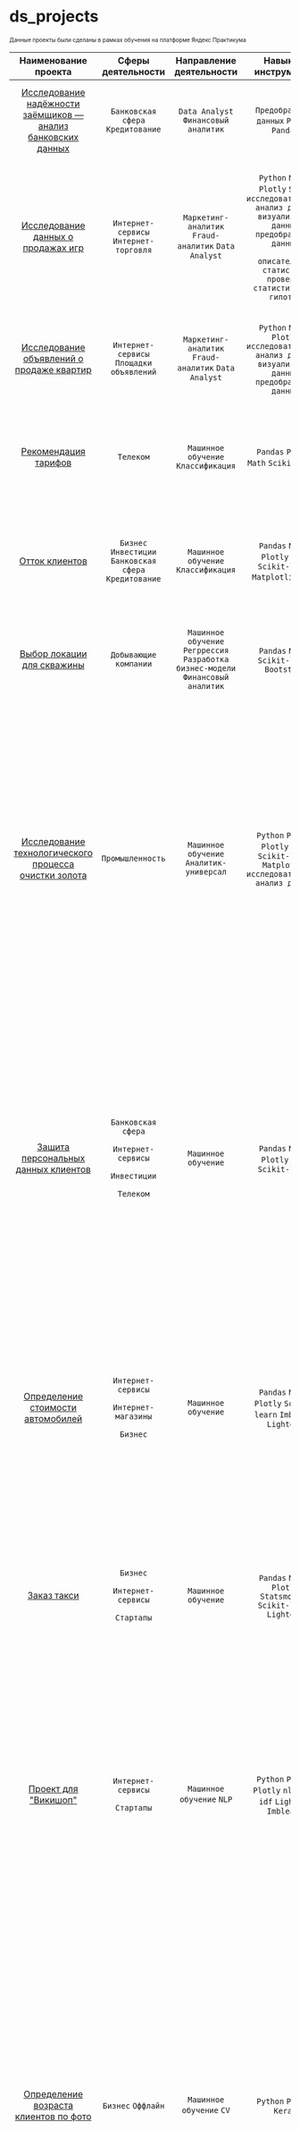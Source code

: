 # ds_projects

<font size = 1> Данные проекты были сделаны в рамках обучения на платформе Яндекс Практикума </font>

|Наименование проекта|Сферы деятельности|Направление деятельности|Навыки и инструменты|Задачи проекта|Ключевые слова проекта|
|:-:|:-:|:-:|:-:|:-:|:-:|
|[Исследование надёжности заёмщиков — анализ банковских данных](https://github.com/Bjorik23/ds_projects/tree/main/01_bank_customer_analysis)|`Банковская сфера` `Кредитование`|`Data Analyst` `Финансовый аналитик`|`Предобработка данных` `Python` `Pandas`|На основе статистики о платёжеспособности клиентов исследовать влияет ли семейное положение и количество детей клиента на факт возврата кредита в срок|обработка данных, дубликаты, пропуски, категоризация, декомпозиция|
|[Исследование данных о продажах игр](https://github.com/Bjorik23/ds_projects/tree/main/02_game_database_research)|`Интернет-сервисы` `Интернет-торговля`|<p>`Маркетинг-аналитик` `Fraud-аналитик` `Data Analyst`</p><p></p>|<p>`Python` `NumPy` `Plotly` `Scipy` `исследовательский анализ данных` `визуализация данных` `предобработка данных`</p><p>`описательная статистика` `проверка статистических гипотез`</p>|Выявление закономерностей определяющих успешность игр, позволит сделать ставку на потенциально популярные продукты и спланировать рекламные кампании|обработка данных, histogram, boxplot, scatterplot, статистический тест, критерий Стьюдента|
|[Исследование объявлений о продаже квартир](https://github.com/Bjorik23/ds_projects/tree/main/03_real_estate_market_analysis)|`Интернет-сервисы` `Площадки объявлений`|<p>`Маркетинг-аналитик` `Fraud-аналитик` `Data Analyst`</p><p></p>|`Python` `NumPy` `Plotly` `исследовательский анализ данных` `визуализация данных` `предобработка данных`|Используя данные сервиса Яндекс.Недвижимость, определить рыночную стоимость объектов недвижимости и типичные параметры квартир|обработка данных, histogram, boxplot, scattermatrix, категоризация, scatterplot, фрод-мониторинг|
|[Рекомендация тарифов](https://github.com/Bjorik23/ds_projects/tree/main/04_tarif_recomendation)|`Телеком`|`Машинное обучение` `Классификация`|`Pandas` `Plotly` `Math` `Scikit-learn`|В нашем распоряжении данные о поведении клиентов, которые уже перешли на эти тарифы. Нужно построить модель для задачи классификации, которая выберет подходящий тариф|классификация, подбор гиперпараметров, выбор модели МО|
|[Отток клиентов](https://github.com/Bjorik23/ds_projects/tree/main/05_customer_churn)|`Бизнес` `Инвестиции` `Банковская сфера` `Кредитование`|`Машинное обучение` `Классификация`|`Pandas` `Numpy` `Plotly` `Math` `Scikit-learn` `Matplotlib` `tqdm`|Прогнозирование ухода клиента из банка в ближайшее время или нет, на основе предоставленных исторических данных о поведении клиентов и расторжении договоров с банком|классификация, подбор гиперпараметров, выбор модели МО|
|[Выбор локации для скважины](https://github.com/Bjorik23/ds_projects/tree/main/06_choosing_a_region_for_oil_production)|`Добывающие компании`|`Машинное обучение` `Регррессия` `Разработка бизнес-модели` `Финансовый аналитик`|`Pandas` `Numpy` `Scikit-learn` `Bootstrap`|Построение модели для определения региона, где добыча принесёт наибольшую прибыль и произвести анализ возможной прибыли и рисков техникой Bootstrap.|регрессия, разработка бизнес-модели, бутстреп|
|[Исследование технологического процесса очистки золота](https://github.com/Bjorik23/ds_projects/tree/main/07_recovery_of_gold_from_ore)|`Промышленность`|`Машинное обучение` `Аналитик-универсал`|`Python` `Pandas` `Plotly` `Math` `Scikit-learn` `Matplotlib` `исследовательский анализ данных`|Спрогнозировать концентрацию золота при проведении процесса очистки золота|Строитстся модель машинного обучения для промышленной компании, разрабатывающая решения для эффективной работы промышленных предприятий. Модель должна предсказать коэффициент восстановления золота из золотосодержащей руды на основе данных с параметрами добычи и очистки. Модель поможет оптимизировать производство, чтобы не запускать предприятие с убыточными характеристиками.|анализ данных, регрессия, кастомные метрики|
|[Защита персональных данных клиентов](https://github.com/Bjorik23/ds_projects/tree/main/08_protection_of_personal_data)|<p>`Банковская сфера`</p><p>`Интернет-сервисы`</p><p>`Инвестиции`</p><p>`Телеком`</p>|`Машинное обучение`|`Pandas` `Numpy` `Plotly` `Math` `Scikit-learn` |Разработка метода защиты данные клиентов страховой компании «Хоть потоп»|Необходимо защитить данные клиентов страховой компании «Хоть потоп». Разработайте такой метод преобразования данных, чтобы по ним было сложно восстановить персональную информацию. Обоснуйте корректность его работы. Нужно защитить данные, чтобы при преобразовании качество моделей машинного обучения не ухудшилось. Подбирать наилучшую модель не требуется.|линейная алгебра, регрессия|
|[Определение стоимости автомобилей](https://github.com/Bjorik23/ds_projects/tree/main/09_car_price_prediction)|<p>`Интернет-сервисы`</p><p>`Интернет-магазины`</p><p>`Бизнес`</p>|`Машинное обучение`|`Pandas` `Numpy` `Plotly` `Scikit-learn` `Imblearn` `Lightgbm`|Разработка модели для определения стоимости автомобиля для сервиса по продаже автомобилей с пробегом «Не бит, не крашен»|Сервис по продаже автомобилей с пробегом  разрабатывает приложение для привлечения новых клиентов. В нём можно быстро узнать рыночную стоимость своего автомобиля. На основе исторические данные необходимо построить модель для определения стоимости автомобиля.|градиентный бустинг, регрессия|
|[Заказ такси](https://github.com/Bjorik23/ds_projects/tree/main/10_taxi_order_prediction)|<p>`Бизнес`</p><p>`Интернет-сервисы`</p><p>`Стартапы`</p>|`Машинное обучение`|`Pandas` `Numpy` `Plotly` `Statsmodels` `Scikit-learn` `Lightgbm` |Создание модели предсказания количества заказов такси на следующий час компании «Чётенькое такси»|Компания такси собрала исторические данные о заказах такси в аэропортах. Чтобы привлекать больше водителей в период пиковой нагрузки, нужно спрогнозировать количество заказов такси на следующий час. Строится модель для такого предсказания.|временные ряды, регрессия, предсказания|
|[Проект для "Викишоп"](https://github.com/Bjorik23/ds_projects/tree/main/11_toxic_comments)|<p>`Интернет-сервисы`</p><p>`Стартапы`</p>|`Машинное обучение` `NLP`|`Python` `Pandas` `Plotly` `nltk` `tf-idf` `Lightgbm` `Imblearn`|Обучение модели классификации комментариев на позитивные и негативные на основе данных с разметкой о токсичности правок|Интернет-магазин запускает новый сервис. Теперь пользователи могут редактировать и дополнять описания товаров, как в вики-сообществах. То есть клиенты предлагают свои правки и комментируют изменения других. Требуется инструмент, который будет искать токсичные комментарии и отправлять их на модерацию.|обработка естественного языка, NLP|
|[Определение возраста клиентов по фото](https://github.com/Bjorik23/ds_projects/tree/main/12_age_determination)|`Бизнес` `Оффлайн`|`Машинное обучение` `CV`|`Python` `Plotly` `Keras`|Построение модели, которая по фотографии определит приблизительный возраст человека на наборе фотографий людей с указанием возраста|Сетевой супермаркет внедряет систему компьютерного зрения для обработки фотографий покупателей. Фотофиксация в прикассовой зоне поможет определять возраст клиентов, чтобы анализировать покупки и предлагать товары, которые могут заинтересовать покупателей этой возрастной группы и контролировать добросовестность кассиров при продаже алкоголя. Строится модель, которая по фотографии определит приблизительный возраст человека. В вашем распоряжении набор фотографий людей с указанием возраста.|обработка изображений, нейронные сети|
|[Телеком—задача проекта](https://github.com/Bjorik23/ds_projects/tree/main/13_final_project)|`Телеком`|`Машинное обучение` `Аналитик-универсал`|`Pandas` `Numpy` `Plotly` `Math` `Scikit-learn` `Ydata profiling` `Matplotlib` `Imblearn` `Lightgbm` `Catboost` `Tensorflow`|Прогнозирование оттока клиентов у оператора связи «Ниединогоразрыва.ком» на основе персональных данных о некоторых клиентах, информации об их тарифах и договорах.|Оператор предоставляет два основных типа услуг: связь и интернет. Прогнозирование оттока клиентов позволит определить стратегию для повышения их заинтересованности. Создается модель для определения потенциальных клиентов, которые могут отказаться от услуг.|обработка данных, модели МО, нейронные сети|

